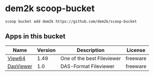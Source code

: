 # dem2k scoop-bucket

`scoop bucket add dem2k https://github.com/dem2k/scoop-bucket`

## Apps in this bucket

| Name                                             | Version | Description                 | License  |
|--------------------------------------------------|---------|-----------------------------|----------|
| [View64](https://wincmd.ru/plugring/view64.html) | 1.49    | One of the best Fileviewer  | freeware |
| [DasViewer](https://github.com/dem2k/DasViewer)  | 1.0     | DAS-Format Fileviewer       | freeware |
